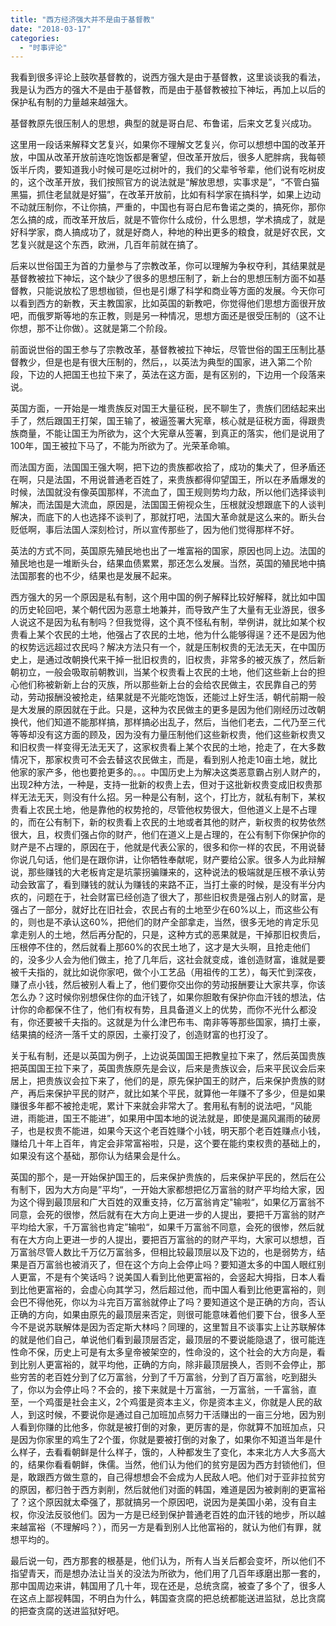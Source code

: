 ```yaml
---
title: "西方经济强大并不是由于基督教"
date: "2018-03-17"
categories: 
  - "时事评论"
---
```


我看到很多评论上鼓吹基督教的，说西方强大是由于基督教，这里谈谈我的看法，我是认为西方的强大不是由于基督教，而是由于基督教被拉下神坛，再加上以后的保护私有制的力量越来越强大。

基督教原先很压制人的思想，典型的就是哥白尼、布鲁诺，后来文艺复兴成功。

这里用一段话来解释文艺复兴，如果你不理解文艺复兴，你可以想想中国的改革开放，中国从改革开放前连吃饱饭都是奢望，但改革开放后，很多人肥胖病，我每顿饭半斤肉，要知道我小时候可是吃过树叶的，我们的父辈爷爷辈，他们说有吃树皮的，这个改革开放，我们按照官方的说法就是“解放思想，实事求是”，“不管白猫黑猫，抓住老鼠就是好猫”，在改革开放前，比如有科学家在搞科学，如果上边动不动就压制你，不让你搞，严重的，中国也有哥白尼布鲁诺之类的，搞死你，那你怎么搞的成，而改革开放后，就是不管你什么成份，什么思想，学术搞成了，就是好科学家，商人搞成功了，就是好商人，种地的种出更多的粮食，就是好农民，文艺复兴就是这个东西，欧洲，几百年前就在搞了。

后来以世俗国王为首的力量参与了宗教改革，你可以理解为争权夺利，其结果就是基督教被拉下神坛，这个缺少了很多的思想压制了，新上台的思想压制方面不如基督教，只能说放松了思想枷锁，但也是引爆了科学和商业等方面的发展。今天你可以看到西方的新教，天主教国家，比如英国的新教吧，你觉得他们思想方面很开放吧，而俄罗斯等地的东正教，则是另一种情况，思想方面还是很受压制的（这不让你想，那不让你做）。这就是第二个阶段。

前面说世俗的国王参与了宗教改革，基督教被拉下神坛，尽管世俗的国王压制比基督教少，但是也是有很大压制的，然后，，以英法为典型的国家，进入第二个阶段，下边的人把国王也拉下来了，英法在这方面，是有区别的，下边用一个段落来说。

英国方面，一开始是一堆贵族反对国王大量征税，民不聊生了，贵族们团结起来出手了，然后跟国王打架，国王输了，被逼签署大宪章，核心就是征税方面，得跟贵族商量，不能让国王为所欲为，这个大宪章从签署，到真正的落实，他们是说用了100年，国王被拉下马了，不能为所欲为了。光荣革命嘛。

而法国方面，法国国王强大啊，把下边的贵族都收拾了，成功的集犬了，但矛盾还在啊，只是法国，不用说普通老百姓了，来贵族都得仰望国王，所以在矛盾爆发的时候，法国就没有像英国那样，不流血了，国王规则势均力敌，所以他们选择谈判解决，而法国是大流血，原因是，法国国王俯视众生，压根就没想跟底下的人谈判解决，而底下的人也选择不谈判了，那就打吧，法国大革命就是这么来的。断头台贬低啊，事后法国人深刻检讨，所以宣传那些了，因为他们觉得那样不好。

英法的方式不同，英国原先殖民地也出了一堆富裕的国家，原因也同上边。法国的殖民地也是一堆断头台，结果血债累累，那还怎么发展。当然，英国的殖民地中搞法国那套的也不少，结果也是发展不起来。

西方强大的另一个原因是私有制，这个用中国的例子解释比较好解释，就比如中国的历史轮回吧，某个朝代因为恶意土地兼并，而导致产生了大量有无业游民，很多人说这不是因为私有制吗？但我觉得，这个真不怪私有制，举例讲，就比如某个权贵看上某个农民的土地，他强占了农民的土地，他为什么能够得逞？还不是因为他的权势远远超过农民吗？解决方法只有一个，就是压制权贵的无法无天，在中国历史上，是通过改朝换代来干掉一批旧权贵的，旧权贵，非常多的被灭族了，然后新朝初立，一般会吸取前朝教训，当某个权贵看上农民的土地，他们这些新上台的担心他们称被新新上台的灭族，所以那些新上台的会给农民做主，农民靠自己的劳动，劳动报酬没被抢走，结果就是不光能吃饱饭，还能过上好生活，朝代前期一般是大发展的原因就在于此。只是，这种为农民做主的更多是因为他们刚经历过改朝换代，他们知道不能那样搞，那样搞必出乱子，然后，当他们老去，二代乃至三代等等却没有这方面的顾及，因为没有力量压制他们这些新权贵，他们这些新权贵又和旧权贵一样变得无法无天了，这家权贵看上某个农民的土地，抢走了，在大多数情况下，那家权贵可不会去替这农民做主，而是，看到别人抢走10亩土地，就比他家的家产多，他也要抢更多的。。。中国历史上为解决这类恶意霸占别人财产的，出现2种方法，一种是，支持一批新的权贵上去，但对于这批新权贵变成旧权贵那样无法无天，则没有什么招。另一种是公有制，这个，打比方，就私有制下，某权贵看上农民土地，他是靠他的权势抢的，尽管他权势很大，但他道义上是不占理的，而在公有制下，新的权贵看上农民的土地或者其他的财产，新权贵的权势依然很大，且，权贵们强占你的财产，他们在道义上是占理的，在公有制下你保护你的财产是不占理的，原因在于，他就是代表公家的，很多和你一样的农民，不用说替你说几句话，他们是在跟你讲，让你牺牲奉献呢，财产要给公家。很多人为此辩解说，那些赚钱的大老板肯定是坑蒙拐骗赚来的，这种说法的极端就是压根不承认劳动会致富了，看到赚钱的就认为赚钱的来路不正，当打土豪的时候，是没有半分内疚的，问题在于，社会财富已经创造了很大了，那些旧权贵是强占别人的财富，是强占了一部分，就好比在旧社会，农民占有的土地至少在60%以上，而这些公有的，则也是不承认这60%，把他们的财产全部拿走，当然，很多无地的肯定乐见拿走别人的土地，然后再分配的，只是，这种方式的恶果就是，干掉那旧权贵后，压根停不住的，然后就看上那60%的农民土地了，这才是大头啊，且抢走他们的，没多少人会为他们做主，抢了几年后，这社会就变成，谁创造财富，谁就是要被千夫指的，就比如说你家吧，做个小工艺品（用祖传的工艺），每天忙到深夜，赚了点小钱，然后被别人看上了，他们要你交出你的劳动报酬要让大家共享，你该怎么办？这时候你别想保住你的血汗钱了，如果你胆敢有保护你血汗钱的想法，估计你的命都保不住了，他们有权有势，且具备道义上的优势，而你不光什么都没有，你还要被千夫指的。这就是为什么津巴布韦、南非等等那些国家，搞打土豪，结果搞的经济一落千丈的原因，土豪打没了，创造财富的也打没了。

关于私有制，还是以英国为例子，上边说英国国王把教皇拉下来了，然后英国贵族把英国国王拉下来了，英国贵族原先是会议，后来是贵族议会，后来平民议会后来居上，把贵族议会拉下来了，他们的是，原先保护国王的财产，后来保护贵族的财产，再后来保护平民的财产，就比如某个平民，就算他一年赚不了多少，但是如果赚很多年都不被抢走呢，累计下来就会非常大了。套用私有制的说法吧，“风能进，雨能进，国王不能进”，如果用中国本地的说法就是，即使是漏风漏雨的破房子，也是权贵不能进，如果今天这个老百姓赚个小钱，明天那个老百姓赚点小钱，赚给几十年上百年，肯定会非常富裕啦，只是，这个要在能约束权贵的基础上的，如果没有这个基础，那你认为结果会是什么。

英国的那个，是一开始保护国王的，后来保护贵族的，后来保护平民的，然后在公有制下，因为大方向是”平均“，一开始大家都想把亿万富翁的财产平均给大家，因为这个得到最顶层和广大百姓的双重支持，亿万富翁肯定"输啦“，如果亿万富翁不同意，会死的很惨，然后就有在大方向上更进一步的人提出，要把千万富翁的财产平均给大家，千万富翁也肯定”输啦“，如果千万富翁不同意，会死的很惨，然后就有在大方向上更进一步的人提出，要把百万富翁的的财产平均，大家可以想想，百万富翁尽管人数比千万亿万富翁多，但相比较最顶层以及下边的，也是弱势方，结果是百万富翁也被消灭了，但在这个方向上会停止吗？要知道太多的中国人眼红别人更富，不是有个笑话吗？说美国人看到比他更富裕的，会竖起大拇指，日本人看到比他更富裕的，会虚心向其学习，然后超过他，而中国人看到比他更富裕的，则会巴不得他死，你以为斗完百万富翁就停止了吗？要知道这个是正确的方向，否认正确的方向，如果由原先的最顶层来否定，则很可能意味着他们要下台，很多人至今不是说苏联解体是因为否定斯大林吗？同理的，这里暂且不谈事实上让苏联解体的就是他们自己，单说他们看到最顶层否定，最顶层的不要说能隐退了，很可能连性命不保，历史上可是有太多皇帝被架空的，性命没的，这个社会的大方向是，看到比别人更富裕的，就平均他，正确的方向，除非最顶层换人，否则不会停止，那些穷苦的老百姓分到了亿万富翁，分到了千万富翁，分到了百万富翁，吃到甜头了，你以为会停止吗？不会的，接下来就是十万富翁，一万富翁，一千富翁，直至，一个鸡蛋是社会主义，2个鸡蛋是资本主义，你是资本主义，你就是人民的敌人，到这时候，不要说你是通过自己加班加点努力干活赚出的一亩三分地，因为别人看到你赚的比他多，你就是被打倒的对象，更厉害的是，你就算不加班加点，只是因为你家里的鸡生了2个蛋，你就是要被打倒的对象了，如果你不知道当年是什么样子，去看看朝鲜是什么样子，饿的，人种都发生了变化，本来北方人大多高大的，结果你看看朝鲜，侏儒。当然，他们认为他们的贫穷是因为西方封锁他们，但是，敢跟西方做生意的，自己得想想会不会成为人民敌人吧。他们对于亚非拉贫穷的原因，都归咎于西方剥削，然后就他们对面的韩国，难道是因为被剥削的更富裕了？这个原因就太牵强了，那就搞另一个原因吧，说因为是美国小弟，没有自主权，你没法反驳他们。因为一方是已经到保护普通老百姓的血汗钱的地步，所以越来越富裕（不理解吗？），而另一方是看到别人比他富裕的，就认为他们有罪，就想平均的。

最后说一句，西方那套的根基是，他们认为，所有人当关后都会变坏，所以他们不指望青天，而是想办法让当关的没法为所欲为，他们用了几百年琢磨出那一套的，那中国周边来讲，韩国用了几十年，现在还是，总统贪腐，被查了多个了，很多人在这点上鄙视韩国，不明白为什么，韩国查贪腐的把总统都能送进监狱，总比贪腐的把查贪腐的送进监狱好吧。

